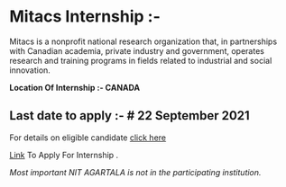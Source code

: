 # Mitacs Internship :- 

Mitacs is a nonprofit national research organization that, in partnerships with Canadian academia, private industry and government, operates research and training programs in fields related to industrial and social innovation.

**Location Of Internship :- CANADA**

## Last date to apply :- # 22 September 2021

For details on eligible candidate [click here](https://globalink.mitacs.ca/#/student/application/welcome)

[Link](https://globalink.mitacs.ca/#/student/application/student-registration) To Apply For Internship .

*Most important NIT AGARTALA is not in the participating institution.*
